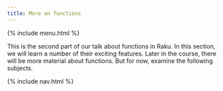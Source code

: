 ```yaml
---
title: More on functions
---
```


{% include menu.html %}

This is the second part of our talk about functions in Raku. In this section, we will learn a number of their exciting features. Later in the course, there will be more material about functions. But for now, examine the following subjects. 

{% include nav.html %}
